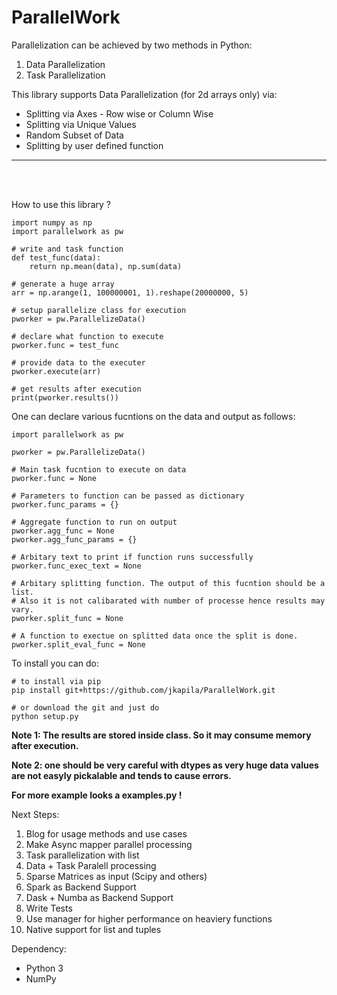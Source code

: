 # ParallelWork

Parallelization can be achieved by two methods in Python:

1) Data Parallelization
2) Task Parallelization

This library supports Data Parallelization (for 2d arrays only) via:
 * Splitting via Axes - Row wise or Column Wise
 * Splitting via Unique Values
 * Random Subset of Data
 * Splitting by user defined function


<hr></hr>
<br></br>


How to use this library ?

```{python}
import numpy as np
import parallelwork as pw

# write and task function
def test_func(data):
    return np.mean(data), np.sum(data)

# generate a huge array
arr = np.arange(1, 100000001, 1).reshape(20000000, 5)

# setup parallelize class for execution
pworker = pw.ParallelizeData()

# declare what function to execute
pworker.func = test_func

# provide data to the executer
pworker.execute(arr)

# get results after execution
print(pworker.results())

```


One can declare various fucntions on the data and output as follows:

```{python}
import parallelwork as pw

pworker = pw.ParallelizeData()

# Main task fucntion to execute on data
pworker.func = None

# Parameters to function can be passed as dictionary
pworker.func_params = {}

# Aggregate function to run on output
pworker.agg_func = None
pworker.agg_func_params = {}

# Arbitary text to print if function runs successfully
pworker.func_exec_text = None

# Arbitary splitting function. The output of this fucntion should be a list.
# Also it is not calibarated with number of processe hence results may vary.
pworker.split_func = None

# A function to exectue on splitted data once the split is done.
pworker.split_eval_func = None

```


To install you can do:
```
# to install via pip
pip install git+https://github.com/jkapila/ParallelWork.git

# or download the git and just do
python setup.py

```


**Note 1: The results are stored inside class.
So it may consume memory after execution.**

**Note 2: one should be very careful with dtypes as very huge data values
are not easyly pickalable and tends to cause errors.**

**For more example looks a examples.py !**


Next Steps:
1) Blog for usage methods and use cases
2) Make Async mapper parallel processing
3) Task parallelization with list
4) Data + Task Paralell processing
5) Sparse Matrices as input (Scipy and others)
6) Spark as Backend Support
7) Dask + Numba as Backend Support
8) Write Tests
9) Use manager for higher performance on heaviery functions
10) Native support for list and tuples


Dependency:
* Python 3
* NumPy
